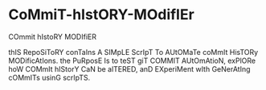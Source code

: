 # CoMmiT-hIstORY-MOdifIEr
COmmit hIstoRY MODIfiER

thIS RepoSiToRY conTaIns A SIMpLE ScrIpT To AUtOMaTe coMmIt HisTORy MODificAtIons. the PuRposE Is to teST giT COMMIT AUtOmAtioN, exPlORe hoW COMmIt hIStorY CaN be alTERED, anD EXperiMent wIth GeNerAtIng cOMmITs usinG scrIpTS.
